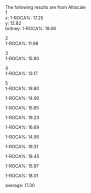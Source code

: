 The following results are from Altiscale<br>
1 <br>
x: 1-ROCA%: 17.25  
  y: 12.82 <br>
  britney: 1-ROCA%: 19.06
  
2<br> 
1-ROCA%: 11.98

3<br> 1-ROCA%: 15.80

4<br> 1-ROCA%: 13.17

5 <br>
1-ROCA%: 19.80  

1-ROCA%: 14.90  

1-ROCA%: 15.65 

1-ROCA%: 19.23

1-ROCA%: 16.69

1-ROCA%: 14.95

1-ROCA%: 19.31

1-ROCA%: 18.45

1-ROCA%: 15.97

1-ROCA%: 18.01

average: 17.30

